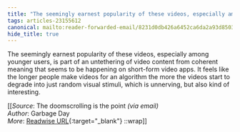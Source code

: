 ```yaml
---
title: "The seemingly earnest popularity of these videos, especially among younger ..."
tags: articles-23155612
canonical: mailto:reader-forwarded-email/8231d0db426a6452ca6da2a93d8503c8
hide_title: true
---
```


The seemingly earnest popularity of these videos, especially among younger users, is part of an untethering of video content from coherent meaning that seems to be happening on short-form video apps. It feels like the longer people make videos for an algorithm the more the videos start to degrade into just random visual stimuli, which is unnerving, but also kind of interesting.


[[_Source_: The doomscrolling is the point _(via email)_<br>
_Author_: Garbage Day<br>
_More_: [Readwise URL](https://readwise.io/open/454179065){:target="_blank"}
::wrap]]